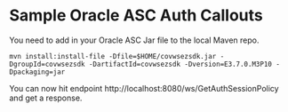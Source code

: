 # Sample Oracle ASC Auth Callouts

You need to add in your Oracle ASC Jar file to the local Maven repo.

    mvn install:install-file -Dfile=$HOME/covwsezsdk.jar -DgroupId=covwsezsdk -DartifactId=covwsezsdk -Dversion=E3.7.0.M3P10 -Dpackaging=jar
    
You can now hit endpoint http://localhost:8080/ws/GetAuthSessionPolicy and get a response.